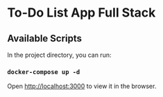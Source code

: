 # To-Do List App Full Stack

## Available Scripts

In the project directory, you can run:

### `docker-compose up -d`

Open [http://localhost:3000](http://localhost:3000) to view it in the browser.


